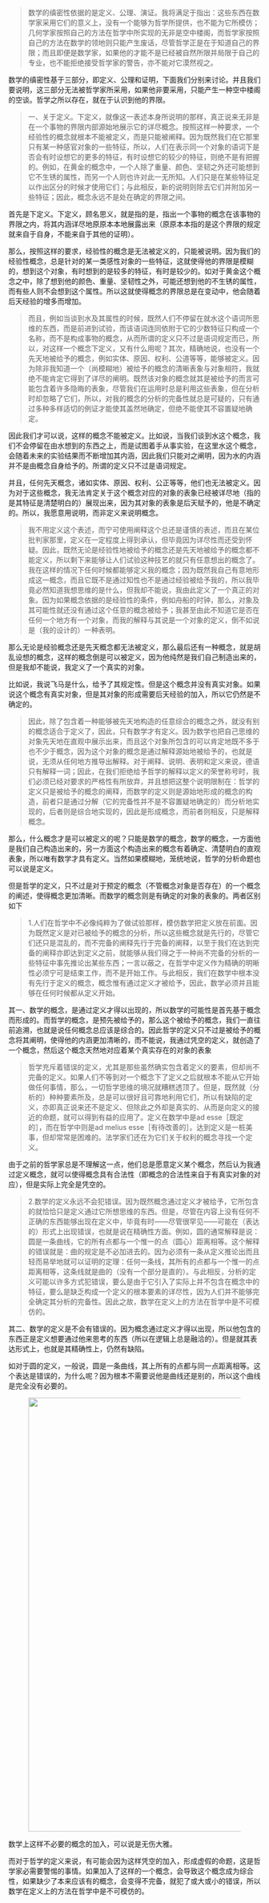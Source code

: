 <blockquote data-pid="-KYMXOU2">数学的缜密性依据的是定义、公理、演证。我将满足于指出：这些东西在数学家采用它们的意义上，没有一个能够为哲学所提供，也不能为它所模仿；几何学家按照自己的方法在哲学中所实现的无非是空中楼阁，而哲学家按照自己的方法在数学的领地则只能产生废话，尽管哲学正是在于知道自己的界限；而且即便是数学家，如果他的才能不是已经被自然所限并局限于自己的专业，也不能拒绝接受哲学家的警告，亦不能对它漠然视之。</blockquote><p data-pid="93bMjsEb">数学的缜密性基于三部分，即定义、公理和证明，下面我们分别来讨论。并且我们要说明，这三部分无法被哲学家所采用，如果他非要采用，只能产生一种空中楼阁的空谈。哲学之所以存在，就在于认识到他的界限。</p><blockquote data-pid="xhW7-KMl">一、关于定义。下定义，就像这一表述本身所说明的那样，真正说来无非是在一个事物的界限内部源始地展示它的详尽概念。按照这样一种要求，一个经验性的概念就根本不能被定义，而是只能被阐释。因为既然我们在它那里只有某一种感官对象的一些特征，所以，人们在表示同一个对象的语词下是否会有时设想它的更多的特征，有时设想它的较少的特征，则绝不是有把握的。例如，在黄金的概念中，一个人除了重量、颜色、坚韧之外还可能想到它不生锈的属性，而另一个人则也许对此一无所知。人们只是在某些特征足以作出区分的时候才使用它们；与此相反，新的说明则除去它们并附加另一些特征；因此，概念永远不是处在确定的界限之间。</blockquote><p data-pid="ngLhI8Ni">首先是下定义。下定义，顾名思义，就是指的是，指出一个事物的概念在该事物的界限之内，将其内涵详尽地原原本本地展露出来（原原本本指的是这个界限的规定就来自于自身，不能来自于其他的证明）。</p><p data-pid="--AeGUWD">那么，按照这样的要求，经验性的概念是无法被定义的，只能被说明。因为我们的经验性概念，总是针对的某一类感性对象的一些特征，这就使得他的界限是模糊的，想到这个对象，有时想到的是较多的特征，有时是较少的。如对于黄金这个概念之中，除了想到他的颜色、重量、坚韧性之外，可能还想到他的不生锈的属性，而有些人则不会想到这个属性。所以这就使得概念的界限总是在变动中，他会随着后天经验的增多而增加。</p><blockquote data-pid="6y2i3UP3">而且，例如当谈到水及其属性的时候，既然人们不停留在就水这个语词所思维的东西，而是前进到试验，而该语词连同依附于它的少数特征只构成一个名称，而不是构成事物的概念，从而所谓的定义只不过是语词规定而已，所以，对这样一个概念下定义，又有什么用呢？其次，精确地说，也没有一个先天地被给予的概念，例如实体、原因、权利、公道等等，能够被定义。因为除非我知道一个（尚模糊地）被给予的概念的清晰表象与对象相符，我就绝不能肯定它得到了详尽的阐明。既然该对象的概念就其是被给予的而言可能包含着许多隐晦的表象，尽管我们在运用时总是利用这些表象，但在分析时却忽略了它们，所以，对我的概念的分析的完备性就总是可疑的，只有通过多种多样适切的例证才能使其盖然地确定，但绝不能使其不容置疑地确定。</blockquote><p data-pid="hdWD1WIY">因此我们才可以说，这样的概念不能被定义。比如说，当我们谈到水这个概念，我们不会停留在由水想到的东西之上，而是试图着手从事实验，在这里水这个概念，会随着未来的实验结果而不断增加其内涵，因此我们只能对之阐明，因为水的内涵并不是由概念自身给予的。所谓的定义只不过是语词规定。</p><p data-pid="0CaMJ5Zp">并且，任何先天概念，诸如实体、原因、权利、公正等等，他们也无法被定义。因为对于这些概念，我无法肯定关于这个概念对应的对象的表象已经被详尽地（指的是其特征是清楚明白的）展现出来，因为其对象的表象是后天赋予的，他是不确定的。所以，我愿意用说明，而非定义来说明概念。</p><blockquote data-pid="PzfAtNPg">我不用定义这个表述，而宁可使用阐释这个总还是谨慎的表述，而且在某位批判家那里，定义在一定程度上得到承认，但毕竟因为详尽性而还受到怀疑。因此，既然无论是经验性地被给予的概念还是先天地被给予的概念都不能定义，所以剩下来能够让人们试验这种技艺的就只有任意想出的概念了。我在这样的情况下任何时候都能够定义我的概念；因为既然我自己有意地形成这一概念，而且它既不是通过知性也不是通过经验被给予我的，所以我毕竟必然知道我想思维的是什么，但我却不能说，我由此定义了一个真正的对象。因为如果概念依据的是经验性的条件，例如舟船的时钟，那么，对象及其可能性就还没有通过这个任意的概念被给予；我甚至由此不知道它是否在任何一个地方有一个对象，而我的解释与其说是一个对象的定义，倒不如说是（我的设计的）一种表明。</blockquote><p data-pid="id1b63rO">那么无论是经验概念还是先天概念都无法被定义，那么最后还有一种概念，就是胡乱设想的概念，这样的概念倒是可以被定义，因为他纯然是我们自己制造出来的，但是我却不能说，我定义了一个真实的对象。</p><p data-pid="UZ031Xqc">比如说，我说飞马是什么，给予了其规定性。但是这个概念并没有真实对象。如果说这个概念有真实对象，但是其对象的形成需要后天经验的加入，所以它仍然是不确定的。</p><blockquote data-pid="R4k_Tzxt">因此，除了包含着一种能够被先天地构造的任意综合的概念之外，就没有别的概念适合于定义了，因此，只有数学才有定义。因为数学也把自己思维的对象先天地在直观中展示出来，而且这个对象所包含的可以肯定地既不多于也不少于概念，因为这个对象的概念是通过解释源始地被给予的，也就是说，无须从任何地方推导出解释。对于阐释、说明、表明和定义来说，德语只有解释一词；因此，在我们拒绝给予哲学的解释以定义的荣誉称号时，我们必须已经对要求的严格性有所放弃，并且想把这整个说明限制在：哲学的定义只是被给予的概念的阐释，而数学的定义则是源始地形成的概念的构造，前者只是通过分解（它的完备性并不是不容置疑地确定的）而分析地实现的，后者则是综合地实现的，因此是形成概念，而前者则相反，只是解释概念。</blockquote><p data-pid="w8s1HDDW">那么，什么概念才是可以被定义的呢？只能是数学的概念，数学的概念，一方面他是我们自己构造出来的，另一方面这个构造出来的概念有着确定、清楚明白的直观表象，所以唯有数学才具有定义。当然如果模糊地，笼统地说，哲学的分析命题也可以说是定义。</p><p data-pid="f9qQ11Tg">但是哲学的定义，只不过是对于预定的概念（不管概念对象是否存在）的一个概念的阐述，使得概念更加清晰。而数学的概念则是有确定的对象的表象的。两者区别如下</p><blockquote data-pid="PSE7Cn3h">1.人们在哲学中不必像纯粹为了做试验那样，模仿数学把定义放在前面。因为既然定义是对已被给予的概念的分析，所以这些概念就是先行的，尽管它们还只是混乱的，而不完备的阐释先行于完备的阐释，以至于我们在达到完备的阐释亦即达到定义之前，就能够从我们得之于一种尚不完备的分析的一些特征中事先推论出某些东西；一言以蔽之，在哲学中定义作为精确的明晰性必须宁可是结束工作，而不是开始工作。与此相反，我们在数学中根本没有先行于定义的概念，概念惟有通过定义才被给予，因此，数学必须并且能够在任何时候都从定义开始。</blockquote><p data-pid="Zqvppr-g">其一、数学的概念，是通过定义才得以出现的，所以数学的可能性是首先基于概念而形成的。而哲学的概念，是预先被给予的，那么这个被给予的概念，我们一直往前追溯，也就是说任何概念总应该是综合的。因此哲学的定义只不过是被给予的概念将其阐明，使得他的内涵更加清晰的，而不能说，我通过凭空的定义，就创造了一个概念，然后这个概念天然地对应着某个真实存在的对象的表象</p><blockquote data-pid="GAbI2isb">哲学充斥着错误的定义，尤其是那些虽然确实包含着定义的要素，但却尚不完备的定义。如果人们不等到对一个概念下了定义之后就根本不能从它开始做任何事情，那么，一切哲学思维的境况就糟糕透顶了。但是，既然就（分析的）种种要素所及，总是可以很好且可靠地利用它们，所以有缺陷的定义，亦即真正说来还不是定义、但除此之外却是真实的、从而是向定义的接近的命题，就可以得到有益的应用了。定义在数学中是ad esse［既定的］，而在哲学中则是ad melius esse［有待改善的］。达到定义是一桩美事，但却常常是困难的。法学家们还在为它们关于权利的概念寻找一个定义。</blockquote><p data-pid="5nCtrUVt">由于之前的哲学家总是不理解这一点，他们总是愿意定义某个概念，然后认为我通过定义概念，就可以使得概念具有合法性（即概念的合法性来自于有真实对象的对应），但是实际上完全是凭空的。</p><blockquote data-pid="X3hZXdD6">2.数学的定义永远不会犯错误。因为既然概念通过定义才被给予，它所包含的就恰恰只是定义通过它所想思维的东西。但是，尽管在内容上没有任何不正确的东西能够出现在定义中，毕竟有时——尽管很罕见——可能在（表达的）形式上出现错误，也就是说在精确性方面。例如，圆的通常解释是说：圆是一条曲线，它的所有点都与一个惟一的点（圆心）距离相等。这个解释的错误就是：曲的规定是不必加进去的。因为必须有一条从定义推论出而且轻而易举地就可以证明的定理：任何一条线，其所有的点都与一个惟一的点距离相等，这条线就是曲的（没有一个部分是直的）。与此相反，分析的定义可能以许多方式犯错误，要么是由于它引入了实际上并不包含在概念中的特征，要么是缺乏构成一个定义的根本要素的详尽性，因为人们并不能够完全确定其分析的完备性。因此之故，数学在定义上的方法在哲学中是不可模仿的。</blockquote><p data-pid="XPeO53dV">其二、数学的定义是不会有错误的。因为概念通过定义才得以出现，所以他包含的东西正是定义想要通过他来思考的东西（所以在逻辑上总是融洽的）。但是就其表达形式上，也就是其精确性上，仍然有缺陷。</p><p data-pid="T79wGX_V">如对于圆的定义，一般说，圆是一条曲线，其上所有的点都与同一点距离相等。这个表达是错误的，为什么呢？因为根本不需要说他是曲线还是别的，所以这个曲线是完全没有必要的。</p><figure data-size="normal"><img src="https://picx.zhimg.com/v2-0e77d1e065f42a4c910c3c323e6d5e34_720w.png?source=d16d100b" data-caption="" data-size="normal" data-rawwidth="866" data-rawheight="53" class="origin_image zh-lightbox-thumb" width="866" data-original="https://picx.zhimg.com/v2-0e77d1e065f42a4c910c3c323e6d5e34_720w.jpg?source=d16d100b"></figure><p data-pid="L64sFui0">数学上这样不必要的概念的加入，可以说是无伤大雅。</p><p data-pid="khY6ketE">而对于哲学的定义来说，有可能会因为这样凭空的加入，形成虚假的命题，这是哲学家必需要警惕的事情。如果加入了这样的一个概念，会导致这个概念成为综合性，如果缺少了本来应该有的概念，会变得不完备，就犯了或大或小的错误，所以数学在定义上的方法在哲学中是不可模仿的。</p>